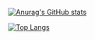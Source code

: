 [![Anurag's GitHub stats](https://github-readme-stats.vercel.app/api?username=Griffin-Brome)](https://github.com/anuraghazra/github-readme-stats)

[![Top Langs](https://github-readme-stats.vercel.app/api/top-langs/?username=Griffin-Brome)](https://github.com/anuraghazra/github-readme-stats)


<!--
**Griffin-Brome/Griffin-Brome** is a ✨ _special_ ✨ repository because its `README.md` (this file) appears on your GitHub profile.

Here are some ideas to get you started:


-->
